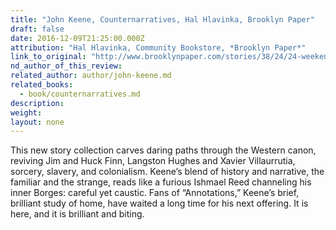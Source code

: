 ```yaml
---
title: "John Keene, Counternarratives, Hal Hlavinka, Brooklyn Paper"
draft: false
date: 2016-12-09T21:25:00.000Z
attribution: "Hal Hlavinka, Community Bookstore, *Brooklyn Paper*"
link_to_original: "http://www.brooklynpaper.com/stories/38/24/24-weekend-reads-2015-06-12-bk.html"
nd_author_of_this_review:
related_author: author/john-keene.md
related_books:
  - book/counternarratives.md
description:
weight:
layout: none
---
```

This new story collection carves daring paths through the Western canon, reviving Jim and Huck Finn, Langston Hughes and Xavier Villaurrutia, sorcery, slavery, and colonialism. Keene’s blend of history and narrative, the familiar and the strange, reads like a furious Ishmael Reed channeling his inner Borges: careful yet caustic. Fans of “Annotations,” Keene’s brief, brilliant study of home, have waited a long time for his next offering. It is here, and it is brilliant and biting.

